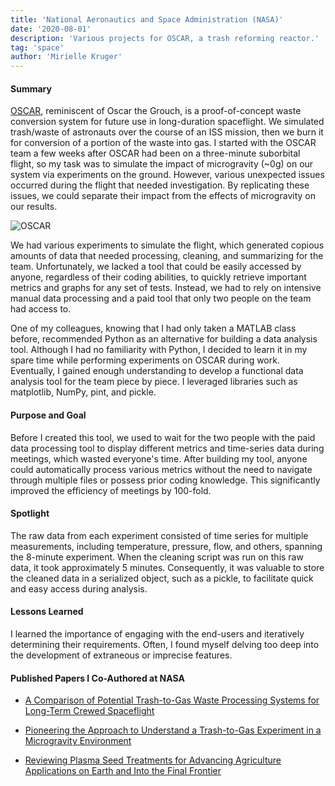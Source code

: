 ```yaml
---
title: 'National Aeronautics and Space Administration (NASA)'
date: '2020-08-01'
description: 'Various projects for OSCAR, a trash reforming reactor.'
tag: 'space'
author: 'Mirielle Kruger'
---
```


#### Summary

[OSCAR](https://www.nasa.gov/content/oscar-orbital-syngascommodity-augmentation-reactor), reminiscent of Oscar the Grouch, is a proof-of-concept waste conversion system for future use in long-duration spaceflight. We simulated trash/waste of astronauts over the course of an ISS mission, then we burn it for conversion of a portion of the waste into gas.  I started with the OSCAR team a few weeks after OSCAR had been on a three-minute suborbital flight, so my task was to simulate the impact of microgravity (~0g) on our system via experiments on the ground. However, various unexpected issues occurred during the flight that needed investigation. By replicating these issues, we could separate their impact from the effects of microgravity on our results.

![OSCAR](/images/OSCAR.jpeg)


We had various experiments to simulate the flight, which generated copious amounts of data that needed processing, cleaning, and summarizing for the team. Unfortunately, we lacked a tool that could be easily accessed by anyone, regardless of their coding abilities, to quickly retrieve important metrics and graphs for any set of tests. Instead, we had to rely on intensive manual data processing and a paid tool that only two people on the team had access to.

One of my colleagues, knowing that I had only taken a MATLAB class before, recommended Python as an alternative for building a data analysis tool. Although I had no familiarity with Python, I decided to learn it in my spare time while performing experiments on OSCAR during work. Eventually, I gained enough understanding to develop a functional data analysis tool for the team piece by piece. I leveraged libraries such as matplotlib, NumPy, pint, and pickle.

#### Purpose and Goal
Before I created this tool, we used to wait for the two people with the paid data processing tool to display different metrics and time-series data during meetings, which wasted everyone's time. After building my tool, anyone could automatically process various metrics without the need to navigate through multiple files or possess prior coding knowledge. This significantly improved the efficiency of meetings by 100-fold.

#### Spotlight
The raw data from each experiment consisted of time series for multiple measurements, including temperature, pressure, flow, and others, spanning the 8-minute experiment. When the cleaning script was run on this raw data, it took approximately 5 minutes. Consequently, it was valuable to store the cleaned data in a serialized object, such as a pickle, to facilitate quick and easy access during analysis.

#### Lessons Learned
I learned the importance of engaging with the end-users and iteratively determining their requirements. Often, I found myself delving too deep into the development of extraneous or imprecise features.

#### Published Papers I Co-Authored at NASA
- [A Comparison of Potential Trash-to-Gas Waste Processing Systems for Long-Term Crewed Spaceflight](https://ttu-ir.tdl.org/handle/2346/87234)

- [Pioneering the Approach to Understand a Trash-to-Gas Experiment in a Microgravity Environment](https://doi.org/10.2478/gsr-2021-0006)

- [Reviewing Plasma Seed Treatments for Advancing Agriculture Applications on Earth and Into the Final Frontier](https://doi.org/10.2478/gsr-2021-0011)

